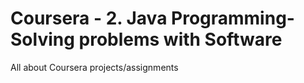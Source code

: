 # Coursera - 2. Java Programming- Solving problems with Software

All about Coursera projects/assignments
